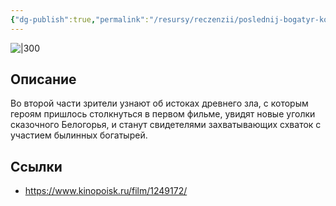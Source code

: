 ```yaml
---
{"dg-publish":true,"permalink":"/resursy/reczenzii/poslednij-bogatyr-koren-zla/","tags":["movie"]}
---
```


![|300](https://image.openmoviedb.com/kinopoisk-images/10768063/643f3194-aec9-4c60-84c1-3ffd526ebd7c/orig)
## Описание
Во второй части зрители узнают об истоках древнего зла, с которым героям пришлось столкнуться в первом фильме, увидят новые уголки сказочного Белогорья, и станут свидетелями захватывающих схваток с участием былинных богатырей.
## Ссылки
- https://www.kinopoisk.ru/film/1249172/